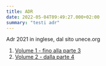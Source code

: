 ```yaml
---
title: ADR
date: 2022-05-04T09:49:27.000+02:00
summary: "testi adr"
---
```

Adr 2021 in inglese, dal sito unece.org
1. [Volume 1 - fino alla parte 3](https://unece.org/sites/default/files/2021-01/ADR2021_Vol1e_0.pdf)
2. [Volume 2 - dalla parte 4](https://unece.org/sites/default/files/2021-01/ADR2021_Vol2e.pdf)